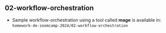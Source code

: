 ## 02-workflow-orchestration

- Sample workflow-orchestration using a tool called **mage** is available in: `homework-de-zoomcamp-2024/02-workflow-orchestration`